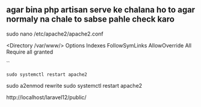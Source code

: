 ## agar bina php artisan serve ke chalana ho to agar normaly na chale to sabse pahle check karo

sudo nano /etc/apache2/apache2.conf

<Directory /var/www/>
Options Indexes FollowSymLinks
AllowOverride All
Require all granted

``
</Directory>

```
sudo systemctl restart apache2
```

sudo a2enmod rewrite
sudo systemctl restart apache2

http://localhost/laravel12/public/
